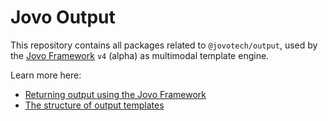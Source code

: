 # Jovo Output

This repository contains all packages related to `@jovotech/output`, used by the [Jovo Framework](https://github.com/jovotech/jovo-framework) `v4` (alpha) as multimodal template engine.

Learn more here:

* [Returning output using the Jovo Framework](https://github.com/jovotech/jovo-framework/blob/v4dev/docs/output.md)
* [The structure of output templates](./docs/output-templates.md)
